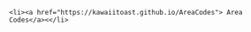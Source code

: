 <!DOCTYPE html>

<html>
  
<head>
  
  <title> Intro to JavaScript</title>
  
  <script>
    
    alert("Hello World");
 
 </script>
 
  </head>
  <body>
  <ul>
    
    <li><a href="https://kawaiitoast.github.io/AreaCodes"> Area Codes</a><</li>
    
  </ul>
  
  </body>
  
  </html>

